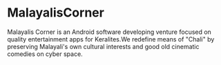 # MalayalisCorner
Malayalis Corner is an Android software developing venture focused on quality entertainment apps for Keralites.We redefine means of "Chali" by preserving Malayali's own cultural interests and good old cinematic comedies on cyber space.
